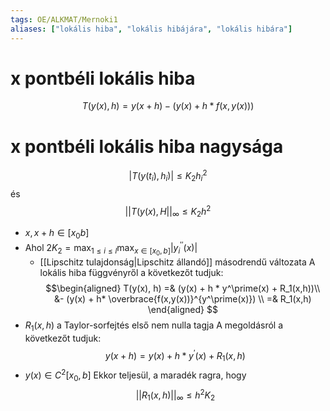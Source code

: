 ```yaml
---
tags: OE/ALKMAT/Mernoki1 
aliases: ["lokális hiba", "lokális hibájára", "lokális hibára"]
---
```

# x pontbéli lokális hiba
$$T(y(x),h)=y(x+h)-(y(x)+h*f(x,y(x)))$$
# x pontbéli lokális hiba nagysága
$$|T(y(t_i),h_i)| \le K_2 h_i^2$$
és
$$||T(y(x),H||_\infty \le K_2 h^2 $$
- $x,x+h \in [x_0b]$
- Ahol $2K_2 = \max_{1 \le i \le l} \max_{x \in [x_0,b]} |y_i^{\prime \prime}(x)|$
	- [[Lipschitz tulajdonság|Lipschitz állandó]] másodrendű változata
A lokális hiba függvényről a következőt tudjuk:
$$\begin{aligned}
T(y(x), h) =& (y(x) + h * y^\prime(x) + R_1(x,h))\\
&- (y(x) + h* \overbrace{f(x,y(x))}^{y^\prime(x)}) \\
 =& R_1(x,h)
\end{aligned}
$$
- $R_1(x,h)$ a Taylor-sorfejtés első nem nulla tagja
A megoldásról a következőt tudjuk:
$$y(x+h) = y(x) + h *y^\prime(x) + R_1(x,h)$$
- $y(x) \in C^2[x_0,b]$
Ekkor teljesül, a maradék ragra, hogy
$$||R_1(x,h)||_\infty \le h^2 K_2$$
